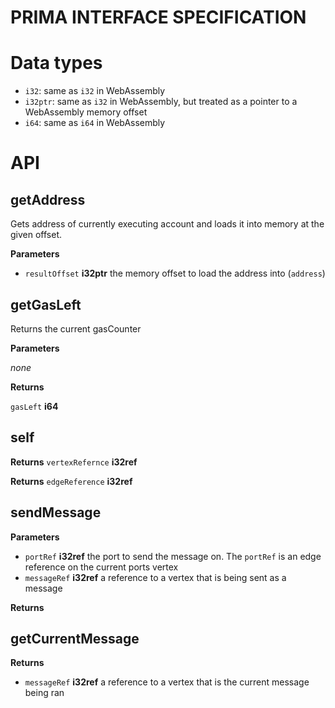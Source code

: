 # PRIMA INTERFACE SPECIFICATION

# Data types

- `i32`: same as `i32` in WebAssembly
- `i32ptr`: same as `i32` in WebAssembly, but treated as a pointer to a WebAssembly memory offset
- `i64`: same as `i64` in WebAssembly

# API
## getAddress

Gets address of currently executing account and loads it into memory at
the given offset.

**Parameters**

-   `resultOffset` **i32ptr** the memory offset to load the address into (`address`)

## getGasLeft

Returns the current gasCounter

**Parameters**

*none*

**Returns**

`gasLeft` **i64**

## self
**Returns**
`vertexRefernce` **i32ref**

**Returns**
`edgeReference` **i32ref**

## sendMessage
**Parameters**

- `portRef` **i32ref**  the port to send the message on. The `portRef` is an edge reference
on the current ports vertex
- `messageRef` **i32ref** a reference to a vertex that is being sent as a message

**Returns**

## getCurrentMessage
**Returns**
- `messageRef` **i32ref** a reference to a vertex that is the current message being ran
